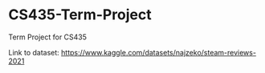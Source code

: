 # CS435-Term-Project
Term Project for CS435

Link to dataset: https://www.kaggle.com/datasets/najzeko/steam-reviews-2021
